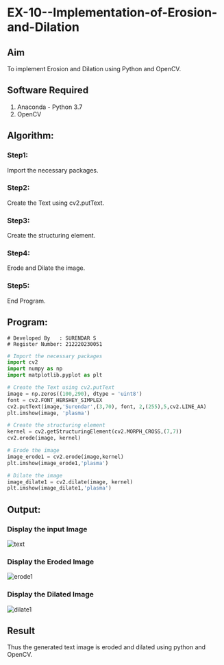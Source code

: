 # EX-10--Implementation-of-Erosion-and-Dilation
## Aim
To implement Erosion and Dilation using Python and OpenCV.
## Software Required
1. Anaconda - Python 3.7
2. OpenCV
## Algorithm:
### Step1:
Import the necessary packages.
### Step2:
Create the Text using cv2.putText.
### Step3:
Create the structuring element.
### Step4:
Erode and Dilate the image.
### Step5:
End Program.

## Program:

```
# Developed By   : SURENDAR S
# Register Number: 212220230051
```

``` Python
# Import the necessary packages
import cv2
import numpy as np
import matplotlib.pyplot as plt

# Create the Text using cv2.putText
image = np.zeros((100,290), dtype = 'uint8')
font = cv2.FONT_HERSHEY_SIMPLEX
cv2.putText(image,'Surendar',(3,70), font, 2,(255),5,cv2.LINE_AA)
plt.imshow(image, 'plasma')

# Create the structuring element
kernel = cv2.getStructuringElement(cv2.MORPH_CROSS,(7,7))
cv2.erode(image, kernel)

# Erode the image
image_erode1 = cv2.erode(image,kernel)
plt.imshow(image_erode1,'plasma')

# Dilate the image
image_dilate1 = cv2.dilate(image, kernel)
plt.imshow(image_dilate1,'plasma')
```
## Output:
### Display the input Image

![text](https://user-images.githubusercontent.com/75235759/235293202-afbae223-99af-4ff3-a1c3-ae502beab728.png)

### Display the Eroded Image

![erode1](https://user-images.githubusercontent.com/75235759/235293211-bad1863d-d307-4bf2-933c-c2c66635b773.png)

### Display the Dilated Image

![dilate1](https://user-images.githubusercontent.com/75235759/235293216-687729f8-9a40-4c1d-8ad2-e4acbb1b86b8.png)


## Result
Thus the generated text image is eroded and dilated using python and OpenCV.

